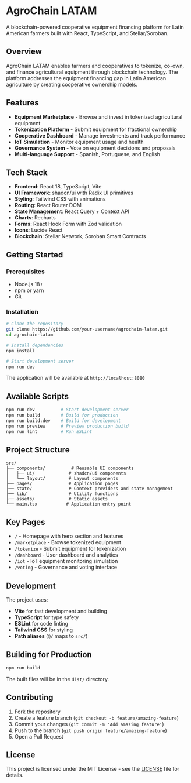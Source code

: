 # AgroChain LATAM

A blockchain-powered cooperative equipment financing platform for Latin American farmers built with React, TypeScript, and Stellar/Soroban.

## Overview

AgroChain LATAM enables farmers and cooperatives to tokenize, co-own, and finance agricultural equipment through blockchain technology. The platform addresses the equipment financing gap in Latin American agriculture by creating cooperative ownership models.

## Features

- **Equipment Marketplace** - Browse and invest in tokenized agricultural equipment
- **Tokenization Platform** - Submit equipment for fractional ownership
- **Cooperative Dashboard** - Manage investments and track performance  
- **IoT Simulation** - Monitor equipment usage and health
- **Governance System** - Vote on equipment decisions and proposals
- **Multi-language Support** - Spanish, Portuguese, and English

## Tech Stack

- **Frontend**: React 18, TypeScript, Vite
- **UI Framework**: shadcn/ui with Radix UI primitives
- **Styling**: Tailwind CSS with animations
- **Routing**: React Router DOM
- **State Management**: React Query + Context API
- **Charts**: Recharts
- **Forms**: React Hook Form with Zod validation
- **Icons**: Lucide React
- **Blockchain**: Stellar Network, Soroban Smart Contracts

## Getting Started

### Prerequisites

- Node.js 18+ 
- npm or yarn
- Git

### Installation

```bash
# Clone the repository
git clone https://github.com/your-username/agrochain-latam.git
cd agrochain-latam

# Install dependencies
npm install

# Start development server
npm run dev
```

The application will be available at `http://localhost:8080`

## Available Scripts

```bash
npm run dev          # Start development server
npm run build        # Build for production  
npm run build:dev    # Build for development
npm run preview      # Preview production build
npm run lint         # Run ESLint
```

## Project Structure

```
src/
├── components/          # Reusable UI components
│   ├── ui/             # shadcn/ui components
│   └── layout/         # Layout components
├── pages/              # Application pages
├── state/              # Context providers and state management
├── lib/                # Utility functions
├── assets/             # Static assets
└── main.tsx           # Application entry point
```

## Key Pages

- `/` - Homepage with hero section and features
- `/marketplace` - Browse tokenized equipment
- `/tokenize` - Submit equipment for tokenization
- `/dashboard` - User dashboard and analytics
- `/iot` - IoT equipment monitoring simulation
- `/voting` - Governance and voting interface

## Development

The project uses:
- **Vite** for fast development and building
- **TypeScript** for type safety
- **ESLint** for code linting
- **Tailwind CSS** for styling
- **Path aliases** (`@/` maps to `src/`)

## Building for Production

```bash
npm run build
```

The built files will be in the `dist/` directory.

## Contributing

1. Fork the repository
2. Create a feature branch (`git checkout -b feature/amazing-feature`)
3. Commit your changes (`git commit -m 'Add amazing feature'`)
4. Push to the branch (`git push origin feature/amazing-feature`)
5. Open a Pull Request

## License

This project is licensed under the MIT License - see the [LICENSE](LICENSE) file for details.